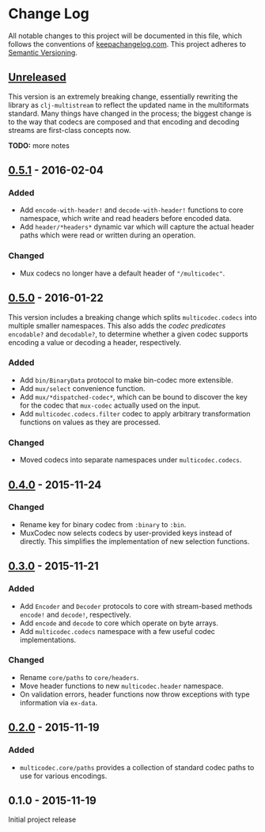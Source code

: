 Change Log
==========

All notable changes to this project will be documented in this file, which
follows the conventions of [keepachangelog.com](http://keepachangelog.com/).
This project adheres to [Semantic Versioning](http://semver.org/).

## [Unreleased]

This version is an extremely breaking change, essentially rewriting the library
as `clj-multistream` to reflect the updated name in the multiformats standard.
Many things have changed in the process; the biggest change is to the way that
codecs are composed and that encoding and decoding streams are first-class
concepts now.

**TODO:** more notes

## [0.5.1] - 2016-02-04

### Added
- Add `encode-with-header!` and `decode-with-header!` functions to core
  namespace, which write and read headers before encoded data.
- Add `header/*headers*` dynamic var which will capture the actual header paths
  which were read or written during an operation.

### Changed
- Mux codecs no longer have a default header of `"/multicodec"`.

## [0.5.0] - 2016-01-22

This version includes a breaking change which splits `multicodec.codecs` into
multiple smaller namespaces. This also adds the _codec predicates_ `encodable?`
and `decodable?`, to determine whether a given codec supports encoding a value
or decoding a header, respectively.

### Added
- Add `bin/BinaryData` protocol to make bin-codec more extensible.
- Add `mux/select` convenience function.
- Add `mux/*dispatched-codec*`, which can be bound to discover the key for
  the codec that `mux-codec` actually used on the input.
- Add `multicodec.codecs.filter` codec to apply arbitrary transformation
  functions on values as they are processed.

### Changed
- Moved codecs into separate namespaces under `multicodec.codecs`.

## [0.4.0] - 2015-11-24

### Changed
- Rename key for binary codec from `:binary` to `:bin`.
- MuxCodec now selects codecs by user-provided keys instead of directly. This
  simplifies the implementation of new selection functions.

## [0.3.0] - 2015-11-21

### Added
- Add `Encoder` and `Decoder` protocols to core with stream-based methods
  `encode!` and `decode!`, respectively.
- Add `encode` and `decode` to core which operate on byte arrays.
- Add `multicodec.codecs` namespace with a few useful codec implementations.

### Changed
- Rename `core/paths` to `core/headers`.
- Move header functions to new `multicodec.header` namespace.
- On validation errors, header functions now throw exceptions with type
  information via `ex-data`.

## [0.2.0] - 2015-11-19

### Added
- `multicodec.core/paths` provides a collection of standard codec paths to use
  for various encodings.

## 0.1.0 - 2015-11-19

Initial project release

[Unreleased]: https://github.com/greglook/clj-multicodec/compare/0.5.1...HEAD
[0.5.1]: https://github.com/greglook/clj-multicodec/compare/0.5.0...0.5.1
[0.5.0]: https://github.com/greglook/clj-multicodec/compare/0.4.0...0.5.0
[0.4.0]: https://github.com/greglook/clj-multicodec/compare/0.3.0...0.4.0
[0.3.0]: https://github.com/greglook/clj-multicodec/compare/0.2.0...0.3.0
[0.2.0]: https://github.com/greglook/clj-multicodec/compare/0.1.0...0.2.0
